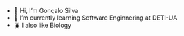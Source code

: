 - 👋 Hi, I’m Gonçalo Silva
- 🌱 I’m currently learning Software Enginnering at DETI-UA
- 🪲 I also like Biology

<!---
goncalooliveirasilva/goncalooliveirasilva is a ✨ special ✨ repository because its `README.md` (this file) appears on your GitHub profile.
You can click the Preview link to take a look at your changes.
--->
